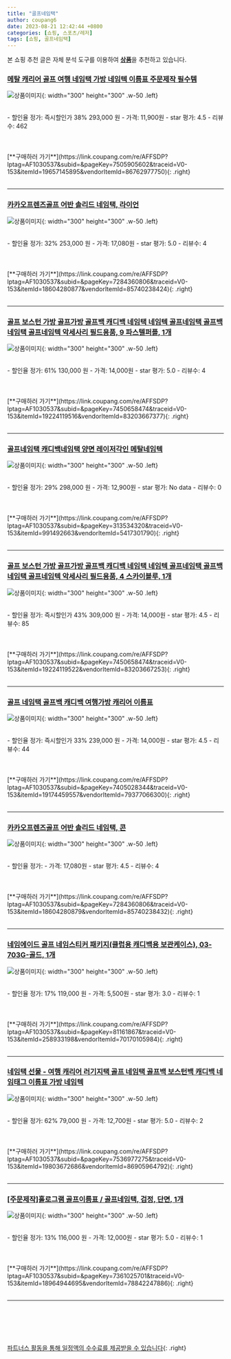 ```yaml
---
title: "골프네임택"
author: coupang6
date: 2023-08-21 12:42:44 +0800
categories: [쇼핑, 스포츠/레저]
tags: [쇼핑, 골프네임택]
---
```


본 쇼핑 추천 글은 자체 분석 도구를 이용하여 [**상품**](https://link.coupang.com/a/bao1ui)을 추천하고 있습니다.

### [메탈 캐리어 골프 여행 네임택 가방 네임텍 이름표 주문제작 필수템](https://link.coupang.com/re/AFFSDP?lptag=AF1030537&subid=&pageKey=7505905602&traceid=V0-153&itemId=19657145895&vendorItemId=86762977750)

![상품이미지](https://thumbnail9.coupangcdn.com/thumbnails/remote/230x230ex/image/vendor_inventory/72b1/41f338feb25836e58a3f52a9a79c6cacacccf514027a9abb245c72849258.jpg){: width="300" height="300" .w-50 .left}


<br>
- 할인율 정가: 즉시할인가 38%  293,000   원
- 가격: 11,900원
- star 평가: 4.5
- 리뷰수: 462
<br>
<br>
<br>
<br>
[**구매하러 가기**](https://link.coupang.com/re/AFFSDP?lptag=AF1030537&subid=&pageKey=7505905602&traceid=V0-153&itemId=19657145895&vendorItemId=86762977750){: .right}
<br>
<br>

---

### [카카오프렌즈골프 어반 솔리드 네임택, 라이언](https://link.coupang.com/re/AFFSDP?lptag=AF1030537&subid=&pageKey=7284360806&traceid=V0-153&itemId=18604280877&vendorItemId=85740238424)

![상품이미지](https://thumbnail7.coupangcdn.com/thumbnails/remote/230x230ex/image/retail/images/2023/04/21/12/8/69d8a6b4-29e1-4916-9773-ea909be39bf0.jpg){: width="300" height="300" .w-50 .left}


<br>
- 할인율 정가: 32%  253,000   원
- 가격: 17,080원
- star 평가: 5.0
- 리뷰수: 4
<br>
<br>
<br>
<br>
[**구매하러 가기**](https://link.coupang.com/re/AFFSDP?lptag=AF1030537&subid=&pageKey=7284360806&traceid=V0-153&itemId=18604280877&vendorItemId=85740238424){: .right}
<br>
<br>

---

### [골프 보스턴 가방 골프가방 골프백 캐디백 네임택 네임텍 골프네임택 골프백네임택 골프네임텍 악세사리 필드용품, 9 파스텔퍼플, 1개](https://link.coupang.com/re/AFFSDP?lptag=AF1030537&subid=&pageKey=7450658474&traceid=V0-153&itemId=19224119516&vendorItemId=83203667377)

![상품이미지](https://thumbnail7.coupangcdn.com/thumbnails/remote/230x230ex/image/vendor_inventory/97ed/0d7d8bec0814dd59400a790c962f65b479c6e9b4199bdf48104c708ab05e.jpg){: width="300" height="300" .w-50 .left}


<br>
- 할인율 정가: 61%  130,000   원
- 가격: 14,000원
- star 평가: 5.0
- 리뷰수: 4
<br>
<br>
<br>
<br>
[**구매하러 가기**](https://link.coupang.com/re/AFFSDP?lptag=AF1030537&subid=&pageKey=7450658474&traceid=V0-153&itemId=19224119516&vendorItemId=83203667377){: .right}
<br>
<br>

---

### [골프네임택 캐디백네임택 양면 레이저각인 메탈네임텍](https://link.coupang.com/re/AFFSDP?lptag=AF1030537&subid=&pageKey=313534320&traceid=V0-153&itemId=991492663&vendorItemId=5417301790)

![상품이미지](https://thumbnail10.coupangcdn.com/thumbnails/remote/230x230ex/image/vendor_inventory/6a87/44791f98b93c061a2385080563e59d0c882a1d250e4b144ea3f0123faa95.jpg){: width="300" height="300" .w-50 .left}


<br>
- 할인율 정가: 29%  298,000   원
- 가격: 12,900원
- star 평가: No data
- 리뷰수: 0
<br>
<br>
<br>
<br>
[**구매하러 가기**](https://link.coupang.com/re/AFFSDP?lptag=AF1030537&subid=&pageKey=313534320&traceid=V0-153&itemId=991492663&vendorItemId=5417301790){: .right}
<br>
<br>

---

### [골프 보스턴 가방 골프가방 골프백 캐디백 네임택 네임텍 골프네임택 골프백네임택 골프네임텍 악세사리 필드용품, 4 스카이블루, 1개](https://link.coupang.com/re/AFFSDP?lptag=AF1030537&subid=&pageKey=7450658474&traceid=V0-153&itemId=19224119522&vendorItemId=83203667253)

![상품이미지](https://thumbnail7.coupangcdn.com/thumbnails/remote/230x230ex/image/vendor_inventory/97ed/0d7d8bec0814dd59400a790c962f65b479c6e9b4199bdf48104c708ab05e.jpg){: width="300" height="300" .w-50 .left}


<br>
- 할인율 정가: 즉시할인가 43%  309,000   원
- 가격: 14,000원
- star 평가: 4.5
- 리뷰수: 85
<br>
<br>
<br>
<br>
[**구매하러 가기**](https://link.coupang.com/re/AFFSDP?lptag=AF1030537&subid=&pageKey=7450658474&traceid=V0-153&itemId=19224119522&vendorItemId=83203667253){: .right}
<br>
<br>

---

### [골프 네임택 골프백 캐디백 여행가방 캐리어 이름표](https://link.coupang.com/re/AFFSDP?lptag=AF1030537&subid=&pageKey=7405028344&traceid=V0-153&itemId=19174459557&vendorItemId=79377066300)

![상품이미지](https://thumbnail7.coupangcdn.com/thumbnails/remote/230x230ex/image/vendor_inventory/1b40/c4513566e44f90562ef11e0014f9b4e36feec259ae8183db5b74faee45eb.jpeg){: width="300" height="300" .w-50 .left}


<br>
- 할인율 정가: 즉시할인가 33%  239,000   원
- 가격: 14,000원
- star 평가: 4.5
- 리뷰수: 44
<br>
<br>
<br>
<br>
[**구매하러 가기**](https://link.coupang.com/re/AFFSDP?lptag=AF1030537&subid=&pageKey=7405028344&traceid=V0-153&itemId=19174459557&vendorItemId=79377066300){: .right}
<br>
<br>

---

### [카카오프렌즈골프 어반 솔리드 네임택, 콘](https://link.coupang.com/re/AFFSDP?lptag=AF1030537&subid=&pageKey=7284360806&traceid=V0-153&itemId=18604280879&vendorItemId=85740238432)

![상품이미지](https://thumbnail7.coupangcdn.com/thumbnails/remote/230x230ex/image/retail/images/2023/04/21/12/8/bb55af82-d38b-41e4-8351-0550394760de.jpg){: width="300" height="300" .w-50 .left}


<br>
- 할인율 정가: 
- 가격: 17,080원
- star 평가: 4.5
- 리뷰수: 4
<br>
<br>
<br>
<br>
[**구매하러 가기**](https://link.coupang.com/re/AFFSDP?lptag=AF1030537&subid=&pageKey=7284360806&traceid=V0-153&itemId=18604280879&vendorItemId=85740238432){: .right}
<br>
<br>

---

### [네임에이드 골프 네임스티커 패키지(클럽용 캐디백용 보관케이스), 03-703G-골드, 1개](https://link.coupang.com/re/AFFSDP?lptag=AF1030537&subid=&pageKey=81161867&traceid=V0-153&itemId=258933198&vendorItemId=70170105984)

![상품이미지](https://thumbnail6.coupangcdn.com/thumbnails/remote/230x230ex/image/vendor_inventory/images/2018/04/11/19/4/f554fb70-4423-46f5-91e3-5289a2665d23.jpg){: width="300" height="300" .w-50 .left}


<br>
- 할인율 정가: 17%  119,000   원
- 가격: 5,500원
- star 평가: 3.0
- 리뷰수: 1
<br>
<br>
<br>
<br>
[**구매하러 가기**](https://link.coupang.com/re/AFFSDP?lptag=AF1030537&subid=&pageKey=81161867&traceid=V0-153&itemId=258933198&vendorItemId=70170105984){: .right}
<br>
<br>

---

### [네임택 선물 - 여행 캐리어 러기지택 골프 네임택 골프백 보스턴백 캐디백 네임태그 이름표 가방 네임텍](https://link.coupang.com/re/AFFSDP?lptag=AF1030537&subid=&pageKey=7536977275&traceid=V0-153&itemId=19803672686&vendorItemId=86905964792)

![상품이미지](https://thumbnail7.coupangcdn.com/thumbnails/remote/230x230ex/image/vendor_inventory/8b7f/a04da6ab631708a81334812af80b599ff817ca83d8a4ad5bebdb87f53d89.jpg){: width="300" height="300" .w-50 .left}


<br>
- 할인율 정가: 62%  79,000   원
- 가격: 12,700원
- star 평가: 5.0
- 리뷰수: 2
<br>
<br>
<br>
<br>
[**구매하러 가기**](https://link.coupang.com/re/AFFSDP?lptag=AF1030537&subid=&pageKey=7536977275&traceid=V0-153&itemId=19803672686&vendorItemId=86905964792){: .right}
<br>
<br>

---

### [[주문제작]홀로그램 골프이름표 / 골프네임택, 검정, 단면, 1개](https://link.coupang.com/re/AFFSDP?lptag=AF1030537&subid=&pageKey=7361025701&traceid=V0-153&itemId=18964944695&vendorItemId=78842247886)

![상품이미지](https://thumbnail8.coupangcdn.com/thumbnails/remote/230x230ex/image/vendor_inventory/ffe8/4002f69d61cbbddc8e12d9366d8a2fa6757ad1d4a0ec616347e75637927a.jpg){: width="300" height="300" .w-50 .left}


<br>
- 할인율 정가: 13%  116,000   원
- 가격: 12,000원
- star 평가: 5.0
- 리뷰수: 1
<br>
<br>
<br>
<br>
[**구매하러 가기**](https://link.coupang.com/re/AFFSDP?lptag=AF1030537&subid=&pageKey=7361025701&traceid=V0-153&itemId=18964944695&vendorItemId=78842247886){: .right}
<br>
<br>

---
<br><br><br><br><br> [파트너스 활동을 통해 일정액의 수수료를 제공받을 수 있습니다](https://link.coupang.com/a/bao1ui){: .right}